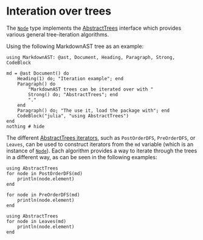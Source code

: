 # Interation over trees

The [`Node`](@ref) type implements the [AbstractTrees](https://github.com/JuliaCollections/AbstractTrees.jl) interface which provides various general tree-iteration algorithms.

Using the following MarkdownAST tree as an example:

```@setup iter
using MarkdownAST: @ast, Document, Heading, Paragraph, Strong, CodeBlock
```

```@example iter
md = @ast Document() do
    Heading(1) do; "Iteration example"; end
    Paragraph() do
        "MarkdownAST trees can be iterated over with "
        Strong() do; "AbstractTrees"; end
        "."
    end
    Paragraph() do; "The use it, load the package with"; end
    CodeBlock("julia", "using AbstractTrees")
end
nothing # hide
```

The different [AbstractTrees iterators](https://juliacollections.github.io/AbstractTrees.jl/stable/iteration/), such as `PostOrderDFS`, `PreOrderDFS`, or `Leaves`, can be used to construct iterators from the `md` variable (which is an instance of [`Node`](@ref)).
Each algorithm provides a way to iterate through the trees in a different way, as can be seen in the following examples:

```@example iter
using AbstractTrees
for node in PostOrderDFS(md)
    println(node.element)
end
```

```@example iter
for node in PreOrderDFS(md)
    println(node.element)
end
```

```@example iter
using AbstractTrees
for node in Leaves(md)
    println(node.element)
end
```
